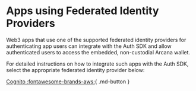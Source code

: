 # Apps using Federated Identity Providers

Web3 apps that use one of the supported federated identity providers for authenticating app users can integrate with the Auth SDK and allow authenticated users to access the embedded, non-custodial Arcana wallet. 

For detailed instructions on how to integrate such apps with the Auth SDK, select the appropriate federated identity provider below:

[Cognito :fontawesome-brands-aws:](./wallet_cognito_oauth.md){ .md-button }